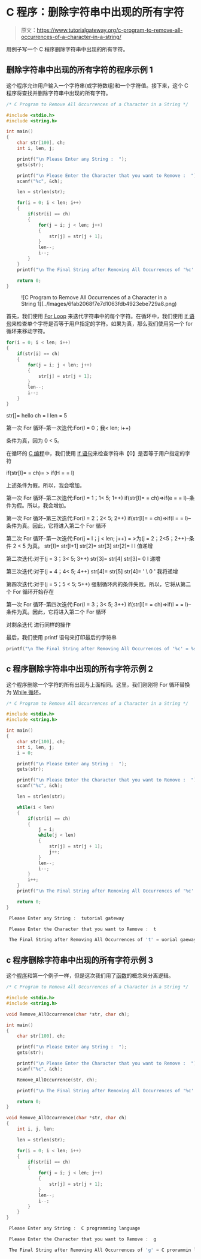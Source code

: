 # C 程序：删除字符串中出现的所有字符

> 原文：<https://www.tutorialgateway.org/c-program-to-remove-all-occurrences-of-a-character-in-a-string/>

用例子写一个 C 程序删除字符串中出现的所有字符。

## 删除字符串中出现的所有字符的程序示例 1

这个程序允许用户输入一个字符串(或字符数组)和一个字符值。接下来，这个 C 程序将查找并删除字符串中出现的所有字符。

```c
/* C Program to Remove All Occurrences of a Character in a String */

#include <stdio.h>
#include <string.h>

int main()
{
  	char str[100], ch;
  	int i, len, j;

  	printf("\n Please Enter any String :  ");
  	gets(str);

  	printf("\n Please Enter the Character that you want to Remove :  ");
  	scanf("%c", &ch);

	len = strlen(str);

  	for(i = 0; i < len; i++)
	{
		if(str[i] == ch)
		{
			for(j = i; j < len; j++)
			{
				str[j] = str[j + 1];
			}
			len--;
			i--;	
		} 
	}	
	printf("\n The Final String after Removing All Occurrences of '%c' = %s ", ch, str);

  	return 0;
}
```

<figure class="wp-block-image">![C Program to Remove All Occurrences of a Character in a String 1](../Images/6fab2068f7e7d1063fdb4923ebe729a8.png)</figure>

首先，我们使用 [For Loop](https://www.tutorialgateway.org/for-loop-in-c-programming/) 来迭代字符串中的每个字符。在循环中，我们使用 [If 语句](https://www.tutorialgateway.org/if-statement-in-c/)来检查单个字符是否等于用户指定的字符。如果为真，那么我们使用另一个 for 循环来移动字符。

```c
for(i = 0; i < len; i++)
{
	if(str[i] == ch)
	{
		for(j = i; j < len; j++)
		{
			str[j] = str[j + 1];
		}
		len--;
		i--;	
	} 
}
```

str[]= hello
ch = l
len = 5

第一次 For 循环–第一次迭代:For(I = 0；我< len; i++)

条件为真，因为 0 < 5。

在循环的 [C 编程](https://www.tutorialgateway.org/c-programming/)中，我们使用 [If 语句](https://www.tutorialgateway.org/if-statement-in-c/)来检查字符串【0】是否等于用户指定的字符

if(str[I]= = ch)= > if(H = = l)

上述条件为假。所以，我会增加。

第一次 For 循环–第二次迭代:For(I = 1；1< 5; 1++)
if(str[I]= = ch)=>if(e = = l)–条件为假。所以，我会增加。

第一次 For 循环–第三次迭代:For(I = 2；2< 5; 2++)
if(str[I]= = ch)=>if(l = = l)–条件为真。因此，它将进入第二个 For 循环

第二次 For 循环–第一次迭代:For(j = I；j < len; j++)
= >为(j = 2；2<5；2++)–条件 2 < 5 为真。
str[I]= str[I+1]
str[2]= str[3]
str[2]= l
I 值递增

第二次迭代:对于(j = 3；3< 5; 3++)
str[3]= str[4]
str[3]= 0
I 递增

第三次迭代:对于(j = 4；4< 5; 4++)
str[4]= str[5]
str[4]= ' \ 0 '
我将递增

第四次迭代:对于(j = 5；5 < 5; 5++)
强制循环内的条件失败。所以，它将从第二个 For 循环开始存在

第一次 For 循环–第四次迭代:For(I = 3；3< 5; 3++)
if(str[I]= = ch)=>if(l = = l)–条件为真。因此，它将进入第二个 For 循环

对剩余迭代 进行同样的操作

最后，我们使用 printf 语句来打印最后的字符串

```c
printf("\n The Final String after Removing All Occurrences of '%c' = %s ", ch, str);
```

## c 程序删除字符串中出现的所有字符示例 2

这个程序删除一个字符的所有出现与上面相同。这里，我们刚刚将 For 循环替换为 [While 循环](https://www.tutorialgateway.org/while-loop-in-c/)。

```c
/* C Program to Remove All Occurrences of a Character in a String */

#include <stdio.h>
#include <string.h>

int main()
{
  	char str[100], ch;
  	int i, len, j;
  	i = 0;

  	printf("\n Please Enter any String :  ");
  	gets(str);

  	printf("\n Please Enter the Character that you want to Remove :  ");
  	scanf("%c", &ch);

	len = strlen(str);

  	while(i < len)
	{
		if(str[i] == ch)
		{
			j = i;
			while(j < len)
			{
				str[j] = str[j + 1];
				j++;
			}
			len--;
			i--;	
		}
		i++; 
	}	
	printf("\n The Final String after Removing All Occurrences of '%c' = %s ", ch, str);

  	return 0;
}
```

```c
 Please Enter any String :  tutorial gateway

 Please Enter the Character that you want to Remove :  t

 The Final String after Removing All Occurrences of 't' = uorial gaeway
```

## c 程序删除字符串中出现的所有字符示例 3

这个[程序](https://www.tutorialgateway.org/c-programming-examples/)和第一个例子一样，但是这次我们用了[函数](https://www.tutorialgateway.org/functions-in-c/)的概念来分离逻辑。

```c
/* C Program to Remove All Occurrences of a Character in a String */

#include <stdio.h>
#include <string.h>

void Remove_AllOccurrence(char *str, char ch);

int main()
{
  	char str[100], ch;

  	printf("\n Please Enter any String :  ");
  	gets(str);

  	printf("\n Please Enter the Character that you want to Remove :  ");
  	scanf("%c", &ch);

	Remove_AllOccurrence(str, ch);

	printf("\n The Final String after Removing All Occurrences of '%c' = %s ", ch, str);

  	return 0;
}

void Remove_AllOccurrence(char *str, char ch)
{
	int i, j, len;

	len = strlen(str);

	for(i = 0; i < len; i++)
	{
		if(str[i] == ch)
		{
			for(j = i; j < len; j++)
			{
				str[j] = str[j + 1];
			}
			len--;
			i--;	
		} 
	}	
}
```

```c
 Please Enter any String :  C programming language

 Please Enter the Character that you want to Remove :  g

 The Final String after Removing All Occurrences of 'g' = C prorammin lanuae
```